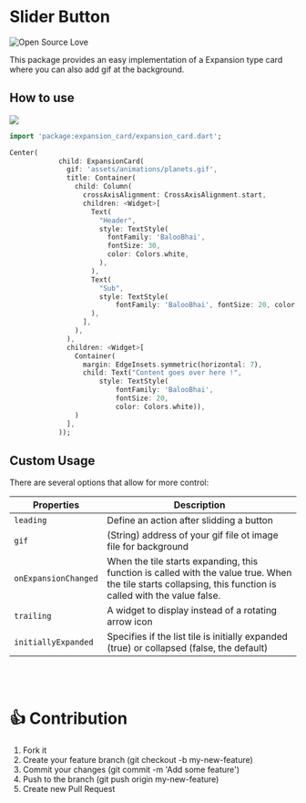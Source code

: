 # Slider Button
![Open Source Love](https://badges.frapsoft.com/os/v2/open-source.svg?v=103)

This package provides an easy implementation of a Expansion type card where you can also add gif at the background.



## How to use


<p>
    <img src="https://github.com/anirudhsharma392/Expansion-Card/blob/master/screenshots/expansion_card.gif?raw=true"/>

</p>

```dart
import 'package:expansion_card/expansion_card.dart';

```

```dart
Center(
            child: ExpansionCard(
              gif: 'assets/animations/planets.gif',
              title: Container(
                child: Column(
                  crossAxisAlignment: CrossAxisAlignment.start,
                  children: <Widget>[
                    Text(
                      "Header",
                      style: TextStyle(
                        fontFamily: 'BalooBhai',
                        fontSize: 30,
                        color: Colors.white,
                      ),
                    ),
                    Text(
                      "Sub",
                      style: TextStyle(
                          fontFamily: 'BalooBhai', fontSize: 20, color: Colors.white),
                    ),
                  ],
                ),
              ),
              children: <Widget>[
                Container(
                  margin: EdgeInsets.symmetric(horizontal: 7),
                  child: Text("Content goes over here !",
                      style: TextStyle(
                          fontFamily: 'BalooBhai',
                          fontSize: 20,
                          color: Colors.white)),
                )
              ],
            ));
```

## Custom Usage
There are several options that allow for more control:

|  Properties  |   Description   |
|--------------|--------------|
| `leading` |  Define an action after slidding a button |
| `gif` | (String) address of your gif file ot image file for background|
| `onExpansionChanged` |  When the tile starts expanding, this function is called with the value true. When the tile starts collapsing, this function is called with the value false.|
| `trailing` | A widget to display instead of a rotating arrow icon |
| `initiallyExpanded` | Specifies if the list tile is initially expanded (true) or collapsed (false, the default) |

<br>
<br>


# 👍 Contribution
1. Fork it
2. Create your feature branch (git checkout -b my-new-feature)
3. Commit your changes (git commit -m 'Add some feature')
4. Push to the branch (git push origin my-new-feature)
5. Create new Pull Request
